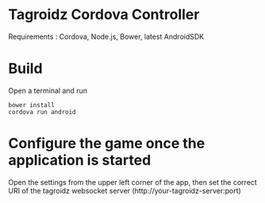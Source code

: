 Tagroidz Cordova Controller
===========================

Requirements : Cordova, Node.js, Bower, latest AndroidSDK

# Build

Open a terminal and run

	bower install
	cordova run android

# Configure the game once the application is started

Open the settings from the upper left corner of the app, then set the correct URI of the tagroidz websocket server (http://your-tagroidz-server:port)
